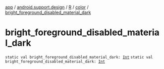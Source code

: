 [app](../../../index.md) / [android.support.design](../../index.md) / [R](../index.md) / [color](index.md) / [bright_foreground_disabled_material_dark](./bright_foreground_disabled_material_dark.md)

# bright_foreground_disabled_material_dark

`static val bright_foreground_disabled_material_dark: `[`Int`](https://kotlinlang.org/api/latest/jvm/stdlib/kotlin/-int/index.html)
`static val bright_foreground_disabled_material_dark: `[`Int`](https://kotlinlang.org/api/latest/jvm/stdlib/kotlin/-int/index.html)
